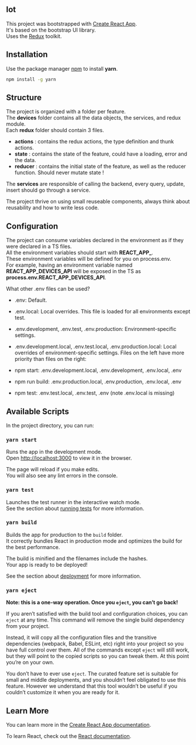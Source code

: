## Iot
This project was bootstrapped with [Create React App](https://github.com/facebook/create-react-app).<br />
It's based on the bootstrap UI library.<br />
Uses the [Redux](https://redux.js.org/) toolkit.

## Installation

Use the package manager [npm](https://www.npmjs.com/) to install **yarn**.

```bash
npm install -g yarn
```

## Structure
The project is organized with a folder per feature.<br />
The **devices** folder contains all the data objects, the services, and redux module.<br />
Each **redux** folder should contain 3 files.<br />
* **actions**   : contains the redux actions, the type definition and thunk actions. 
* **state**     : contains the state of the feature, could have a loading, error and the data.
* **reducer**   : contains the initial state of the feature, as well as the reducer function. Should never mutate state !

The **services** are responsible of calling the backend, every query, update, insert should go through a service.<br />

The project thrive on using small reuseable components, always think about reusability and how to write less code.<br />

## Configuration
The project can consume variables declared in the environment as if they were declared in a TS files.<br />
All the environment variables should start with **REACT_APP_**.<br />
These environment variables will be defined for you on process.env.<br />
For example, having an environment variable named **REACT_APP_DEVICES_API** will be exposed in the TS as **process.env.REACT_APP_DEVICES_API**.

What other .env files can be used?<br />

* .env: Default.
* .env.local: Local overrides. This file is loaded for all environments except test.
* .env.development, .env.test, .env.production: Environment-specific settings.
* .env.development.local, .env.test.local, .env.production.local: Local overrides of environment-specific settings.
Files on the left have more priority than files on the right:

* npm start: .env.development.local, .env.development, .env.local, .env
* npm run build: .env.production.local, .env.production, .env.local, .env
* npm test: .env.test.local, .env.test, .env (note .env.local is missing)

## Available Scripts

In the project directory, you can run:

### `yarn start`

Runs the app in the development mode.<br />
Open [http://localhost:3000](http://localhost:3000) to view it in the browser.

The page will reload if you make edits.<br />
You will also see any lint errors in the console.

### `yarn test`

Launches the test runner in the interactive watch mode.<br />
See the section about [running tests](https://facebook.github.io/create-react-app/docs/running-tests) for more information.

### `yarn build`

Builds the app for production to the `build` folder.<br />
It correctly bundles React in production mode and optimizes the build for the best performance.

The build is minified and the filenames include the hashes.<br />
Your app is ready to be deployed!

See the section about [deployment](https://facebook.github.io/create-react-app/docs/deployment) for more information.

### `yarn eject`

**Note: this is a one-way operation. Once you `eject`, you can’t go back!**

If you aren’t satisfied with the build tool and configuration choices, you can `eject` at any time. This command will remove the single build dependency from your project.

Instead, it will copy all the configuration files and the transitive dependencies (webpack, Babel, ESLint, etc) right into your project so you have full control over them. All of the commands except `eject` will still work, but they will point to the copied scripts so you can tweak them. At this point you’re on your own.

You don’t have to ever use `eject`. The curated feature set is suitable for small and middle deployments, and you shouldn’t feel obligated to use this feature. However we understand that this tool wouldn’t be useful if you couldn’t customize it when you are ready for it.

## Learn More

You can learn more in the [Create React App documentation](https://facebook.github.io/create-react-app/docs/getting-started).

To learn React, check out the [React documentation](https://reactjs.org/).
